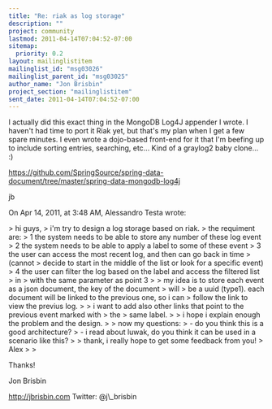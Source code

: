 ```yaml
---
title: "Re: riak as log storage"
description: ""
project: community
lastmod: 2011-04-14T07:04:52-07:00
sitemap:
  priority: 0.2
layout: mailinglistitem
mailinglist_id: "msg03026"
mailinglist_parent_id: "msg03025"
author_name: "Jon Brisbin"
project_section: "mailinglistitem"
sent_date: 2011-04-14T07:04:52-07:00
---
```



I actually did this exact thing in the MongoDB Log4J appender I wrote. I 
haven't had time to port it Riak yet, but that's my plan when I get a few spare 
minutes. I even wrote a dojo-based front-end for it that I'm beefing up to 
include sorting entries, searching, etc... Kind of a graylog2 baby clone... :)

https://github.com/SpringSource/spring-data-document/tree/master/spring-data-mongodb-log4j

jb


On Apr 14, 2011, at 3:48 AM, Alessandro Testa wrote:

&gt; hi guys,
&gt; i'm try to design a log storage based on riak.
&gt; the requiment are:
&gt; 1 the system needs to be able to store any number of these log event
&gt; 2 the system needs to be able to apply a label to some of these event
&gt; 3 the user can access the most recent log, and then can go back in time 
&gt; (cannot 
&gt; decide to start in the middle of the list or look for a specific event)
&gt; 4 the user can filter the log based on the label and access the filtered list 
&gt; in 
&gt; with the same parameter as point 3
&gt; 
&gt; my idea is to store each event as a json document, the key of the document 
&gt; will 
&gt; be a uuid (type1). each document will be linked to the previous one, so i can 
&gt; follow the link to view the previus log.
&gt; 
&gt; i want to add also other links that point to the previous event marked with 
&gt; the 
&gt; same label.
&gt; 
&gt; i hope i explain enough the problem and the design.
&gt; 
&gt; now my questions:
&gt; - do you think this is a good architecture?
&gt; - i read about luwak, do you think it can be used in a scenario like this?
&gt; 
&gt; thank, i really hope to get some feedback from you!
&gt; Alex
&gt; 
&gt; 


Thanks!

Jon Brisbin

http://jbrisbin.com
Twitter: @j\\_brisbin

